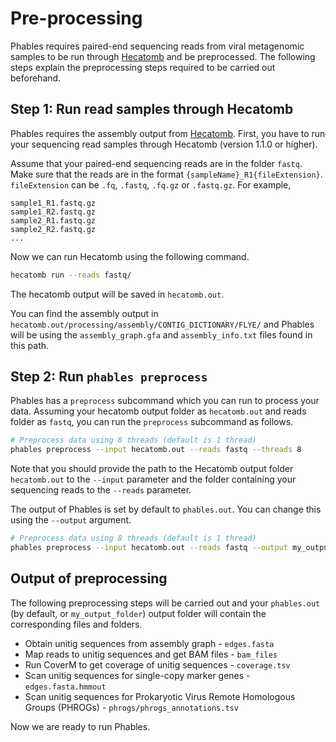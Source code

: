 # Pre-processing

Phables requires paired-end sequencing reads from viral metagenomic samples to be run through [Hecatomb](https://hecatomb.readthedocs.io/en/latest/) and be preprocessed. The following steps explain the preprocessing steps required to be carried out beforehand.


## Step 1: Run read samples through Hecatomb

Phables requires the assembly output from [Hecatomb](https://hecatomb.readthedocs.io/en/latest/). First, you have to run your sequencing read samples through Hecatomb (version 1.1.0 or higher). 

Assume that your paired-end sequencing reads are in the folder `fastq`. Make sure that the reads are in the format `{sampleName}_R1{fileExtension}`. `fileExtension` can be `.fq`, `.fastq`, `.fq.gz` or `.fastq.gz`.  For example,

```
sample1_R1.fastq.gz
sample1_R2.fastq.gz
sample2_R1.fastq.gz
sample2_R2.fastq.gz
...
```

Now we can run Hecatomb using the following command.

```bash
hecatomb run --reads fastq/
```

The hecatomb output will be saved in `hecatomb.out`.

You can find the assembly output in `hecatomb.out/processing/assembly/CONTIG_DICTIONARY/FLYE/` and Phables will be using the `assembly_graph.gfa` and `assembly_info.txt` files found in this path.

## Step 2: Run `phables preprocess`

Phables has a `preprocess` subcommand which you can run to process your data. Assuming your hecatomb output folder as `hecatomb.out` and reads folder as `fastq`, you can run the `preprocess` subcommand as follows.

```bash
# Preprocess data using 8 threads (default is 1 thread)
phables preprocess --input hecatomb.out --reads fastq --threads 8
```

Note that you should provide the path to the Hecatomb output folder `hecatomb.out` to the `--input` parameter and the folder containing your sequencing reads to the `--reads` parameter.

The output of Phables is set by default to `phables.out`. You can change this using the `--output` argument.

```bash
# Preprocess data using 8 threads (default is 1 thread)
phables preprocess --input hecatomb.out --reads fastq --output my_output_folder --threads 8
```

## Output of preprocessing

The following preprocessing steps will be carried out and your `phables.out` (by default, or `my_output_folder`) output folder will contain the corresponding files and folders.

* Obtain unitig sequences from assembly graph - `edges.fasta`
* Map reads to unitig sequences and get BAM files - `bam_files`
* Run CoverM to get coverage of unitig sequences - `coverage.tsv`
* Scan unitig sequences for single-copy marker genes - `edges.fasta.hmmout`
* Scan unitig sequences for Prokaryotic Virus Remote Homologous Groups (PHROGs) - `phrogs/phrogs_annotations.tsv`

Now we are ready to run Phables.
